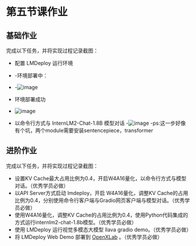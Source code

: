 # 第五节课作业

## 基础作业
完成以下任务，并将实现过程记录截图：
- 配置 LMDeploy 运行环境
- -环境部署中：
- -![image](https://github.com/Mlinfeng/InternLM2/assets/50072711/6b6ff795-74ae-441a-a734-1aa1f0d7ad0c)
- 环境部署成功
- ![image](https://github.com/Mlinfeng/InternLM2/assets/50072711/b89cd15b-d746-4c84-8f02-8760fd740e4a)


- 以命令行方式与 InternLM2-Chat-1.8B 模型对话
-![image](https://github.com/Mlinfeng/InternLM2/assets/50072711/216a71ac-5b7b-4a93-aefa-e1b087ac138d)
  -ps:这一步好像有个坑，两个module需要安装sentencepiece，transformer

## 进阶作业

完成以下任务，并将实现过程记录截图：
- 设置KV Cache最大占用比例为0.4，开启W4A16量化，以命令行方式与模型对话。（优秀学员必做）
- 以API Server方式启动 lmdeploy，开启 W4A16量化，调整KV Cache的占用比例为0.4，分别使用命令行客户端与Gradio网页客户端与模型对话。（优秀学员必做）
- 使用W4A16量化，调整KV Cache的占用比例为0.4，使用Python代码集成的方式运行internlm2-chat-1.8b模型。（优秀学员必做）
- 使用 LMDeploy 运行视觉多模态大模型 llava gradio demo。（优秀学员必做）
- 将 LMDeploy Web Demo 部署到 [OpenXLab](../tools/openxlab-deploy/) 。（优秀学员必做）
